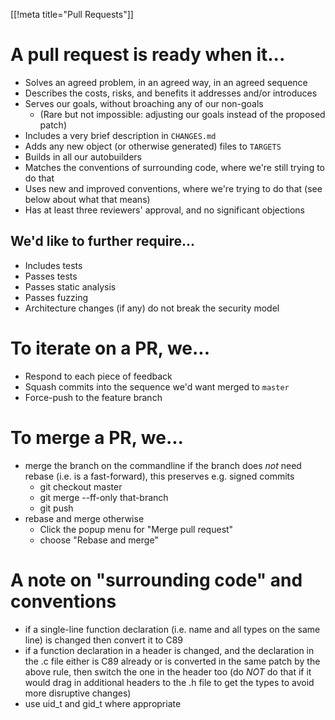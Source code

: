 [[!meta title="Pull Requests"]]

# A pull request is ready when it...

- Solves an agreed problem, in an agreed way, in an agreed sequence
- Describes the costs, risks, and benefits it addresses and/or introduces
- Serves our goals, without broaching any of our non-goals
    - (Rare but not impossible: adjusting our goals instead of the proposed patch)
- Includes a very brief description in `CHANGES.md`
- Adds any new object (or otherwise generated) files to `TARGETS`
- Builds in all our autobuilders
- Matches the conventions of surrounding code, where we're still trying to do that
- Uses new and improved conventions, where we're trying to do that (see below about what that means)
- Has at least three reviewers' approval, and no significant objections

## We'd like to further require...

- Includes tests
- Passes tests
- Passes static analysis
- Passes fuzzing
- Architecture changes (if any) do not break the security model

# To iterate on a PR, we...

- Respond to each piece of feedback
- Squash commits into the sequence we'd want merged to `master`
- Force-push to the feature branch

# To merge a PR, we...

- merge the branch on the commandline if the branch does *not* need rebase (i.e. is a fast-forward), this preserves e.g. signed commits
  - git checkout master
  - git merge --ff-only that-branch
  - git push
- rebase and merge otherwise
  - Click the popup menu for "Merge pull request"
  - choose "Rebase and merge"

# A note on "surrounding code" and conventions

- if a single-line function declaration (i.e. name and all types on the same line) is changed then convert it to C89
- if a function declaration in a header is changed, and the declaration in the .c file either is C89 already or is converted in the same patch by the above rule, then switch the one in the header too (do _NOT_ do that if it would drag in additional headers to the .h file to get the types to avoid more disruptive changes)
- use uid_t and gid_t where appropriate
